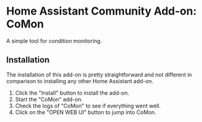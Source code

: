 # Home Assistant Community Add-on: CoMon

A simple tool for condition monitoring.

## Installation

The installation of this add-on is pretty straightforward and not different in
comparison to installing any other Home Assistant add-on.

1. Click the "Install" button to install the add-on.
1. Start the "CoMon" add-on.
1. Check the logs of "CoMon" to see if everything went well.
1. Click on the "OPEN WEB UI" button to jump into CoMon.
